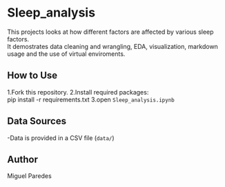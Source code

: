 # Sleep_analysis
This projects looks at how different factors are affected by various sleep factors.  
It demostrates data cleaning and wrangling, EDA, visualization, markdown usage and the  use of virtual enviroments.

## How to Use
1.Fork this repository.
2.Install required packages:  
  pip  install -r requirements.txt
3.open `Sleep_analysis.ipynb`

## Data Sources
-Data is provided in a CSV file (`data/`)

## Author
Miguel Paredes 

